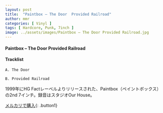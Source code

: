 ```yaml
---
layout: post
title:  "Paintbox – The Door  Provided Railroad"
author: mmr
categories: [ Vinyl ]
tags: [ Hardcore, Punk, 7inch ]
image: ../assets/images/Paintbox – The Door Provided Railroad.jpg
---
```


#### Paintbox – The Door  Provided Railroad

#### Tracklist
```md
A. The Door

B. Provided Railroad
```

1999年にHG Factレーベルよりリリースされた、Paintbox（ペイントボックス）の2nd 7インチ。録音はスタジオOur House。

[メルカリで購入](https://jp.mercari.com/item/m96596824271?afid=6142608987){: .button1}

